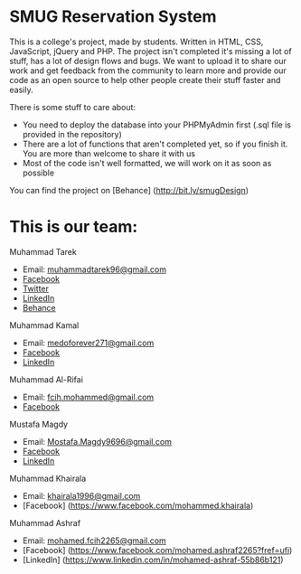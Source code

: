 # SMUG Reservation System

This is a college's project, made by students. Written in HTML, CSS, JavaScript, jQuery and PHP. The project isn't completed it's missing a lot of stuff, has a lot of design flows and bugs. We want to upload it to share our work and get feedback from the community to learn more and provide our code as an open source to help other people create their stuff faster and easily.

There is some stuff to care about:
- You need to deploy the database into your PHPMyAdmin first (.sql file is provided in the repository)
- There are a lot of functions that aren't completed yet, so if you finish it. You are more than welcome to share it with us
- Most of the code isn't well formatted, we will work on it as soon as possible

You can find the project on [Behance] (http://bit.ly/smugDesign)

# This is our team:
Muhammad Tarek 
- Email: muhammadtarek96@gmail.com
- [Facebook](https://www.facebook.com/m.tarek96)
- [Twitter](https://twitter.com/muhammad__tarek)
- [LinkedIn](https://eg.linkedin.com/in/muhammadtarek)
- [Behance](https://www.behance.net/muhammad96)

Muhammad Kamal
- Email: medoforever271@gmail.com
- [Facebook](https://www.facebook.com/mhmd.bashae1)
- [LinkedIn](https://eg.linkedin.com/in/mohamedkamal9)

Muhammad Al-Rifai
- Email: fcih.mohammed@gmail.com
- [Facebook](https://www.facebook.com/Mohammed.Alrfaae.II)

Mustafa Magdy
- Email: Mostafa.Magdy9696@gmail.com
- [Facebook](https://www.facebook.com/mostafa.magdy.9022662?hc_location=ufi)
- [LinkedIn](https://www.linkedin.com/in/mostafa-magdy-46a963ba?trk=nav_responsive_tab_profile)

Muhammad Khairala
- Email: khairala1996@gmail.com
- [Facebook] (https://www.facebook.com/mohammed.khairala)

Muhammad Ashraf
- Email: mohamed.fcih2265@gmail.com
- [Facebook] (https://www.facebook.com/mohamed.ashraf2265?fref=ufi)
- [LinkedIn] (https://www.linkedin.com/in/mohamed-ashraf-55b86b121)
